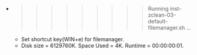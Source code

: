 * >>>>>>>>> Running inst-zclean-03-default-filemanager.sh ...
  * Set shortcut key(WIN+e) for filemanager.
  * Disk size = 6129760K. Space Used = 4K. Runtime = 00:00:00:01.
